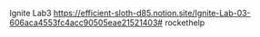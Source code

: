 Ignite Lab3
https://efficient-sloth-d85.notion.site/Ignite-Lab-03-606aca4553fc4acc90505eae21521403# rockethelp
